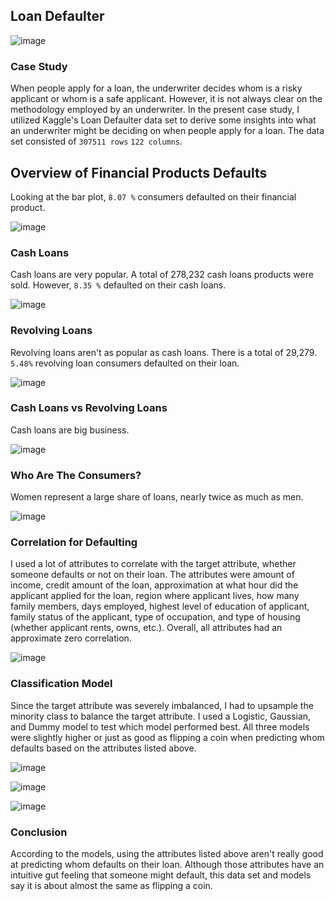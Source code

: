 ## Loan Defaulter

![image](DEFAULT.jpg)

### Case Study 

When people apply for a loan, the underwriter decides whom is a risky applicant or whom is a safe applicant. However, it is not always clear on the methodology employed by an underwriter. In the present case study, I utilized Kaggle's Loan Defaulter data set to derive some insights into what an underwriter might be deciding on when people apply for a loan. The data set consisted of `307511 rows` `122 columns`. 

## Overview of Financial Products Defaults

Looking at the bar plot, `8.07 %` consumers defaulted on their financial product. 

![image](total_defaulter.png)

### Cash Loans 

Cash loans are very popular. A total of 278,232 cash loans products were sold. However, `8.35 %` defaulted on their cash loans. 

![image](total_cash_loans.png)

### Revolving Loans

Revolving loans aren't as popular as cash loans. There is a total of 29,279. `5.48%` revolving loan consumers defaulted on their loan. 

![image](revolving_cash_loans.png)

### Cash Loans vs Revolving Loans

Cash loans are big business. 

![image](products_overview.png)

### Who Are The Consumers?

Women represent a large share of loans, nearly twice as much as men. 

![image](consumers.png)

### Correlation for Defaulting

I used a lot of attributes to correlate with the target attribute, whether someone defaults or not on their loan. The attributes were amount of income, credit amount of the loan, approximation at what hour did the applicant applied for the loan, region where applicant lives, how many family members, days employed, highest level of education of applicant, family status of the applicant, type of occupation, and type of housing (whether applicant rents, owns, etc.). Overall, all attributes had an approximate zero correlation.

![image](corr_loan.png)

### Classification Model

Since the target attribute was severely imbalanced, I had to upsample the minority class to balance the target attribute. I used a Logistic, Gaussian, and Dummy model to test which model performed best. All three models were slightly higher or just as good as flipping a coin when predicting whom defaults based on the attributes listed above. 

![image](logistic.png)

![image](GB.png)

![image](DB.png)

### Conclusion

According to the models, using the attributes listed above aren't really good at predicting whom defaults on their loan. Although those attributes have an intuitive gut feeling that someone might default, this data set and models say it is about almost the same as flipping a coin.
